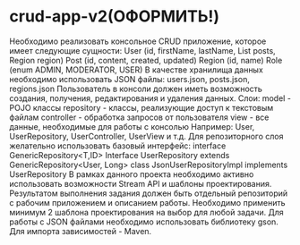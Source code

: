 # crud-app-v2(ОФОРМИТЬ!)
Необходимо реализовать консольное CRUD приложение, которое имеет
следующие сущности:
User (id, firstName, lastName, List<Post> posts, Region region)
Post (id, content, created, updated)
Region (id, name)
Role (enum ADMIN, MODERATOR, USER)
В качестве хранилища данных необходимо использовать JSON файлы:
users.json, posts.json, regions.json
Пользователь в консоли должен иметь возможность создания, получения,
редактирования и удаления данных.
Слои:
model - POJO классы
repository - классы, реализующие доступ к текстовым файлам
controller - обработка запросов от пользователя
view - все данные, необходимые для работы с консолью
Например: User, UserRepository, UserController, UserView и т.д.
Для репозиторного слоя желательно использовать базовый интерфейс:
interface GenericRepository<T,ID>
Interface UserRepository extends GenericRepository<User, Long>
class JsonUserRepositoryImpl implements UserRepository
В рамках данного проекта необходимо активно использовать возможности
Stream API и шаблоны проектирования.
Результатом выполнения задания должен быть отдельный репозиторий с
рабочим приложением и описанием работы. Необходимо применить
минимум 2 шаблона проектирования на выбор для любой задачи.
Для работы с JSON файлами необходимо использовать библиотеку gson. Для
импорта зависимостей - Maven.
